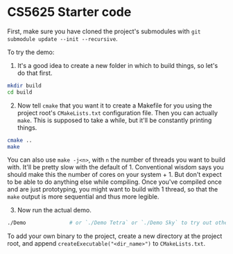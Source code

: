 # CS5625 Starter code

First, make sure you have cloned the project's submodules with `git submodule update --init --recursive`.

To try the demo:

1. It's a good idea to create a new folder in which to build things, so let's do that first.
```sh
mkdir build
cd build
```

2. Now tell `cmake` that you want it to create a Makefile for you using the project root's `CMakeLists.txt` configuration file. Then you can actually `make`. This is supposed to take a while, but it'll be constantly printing things.
```sh
cmake ..
make
```
You can also use `make -j<n>`, with `n` the number of threads you want to build with. It'll be pretty slow with the default of 1. Conventional wisdom says you should make this the number of cores on your system + 1. But don't expect to be able to do anything else while compiling. Once you've compiled once and are just prototyping, you might want to build with 1 thread, so that the `make` output is more sequential and thus more legible. 

3. Now run the actual demo.
```sh
./Demo              # or `./Demo Tetra` or `./Demo Sky` to try out others
```

To add your own binary to the project, create a new directory at the project root, and append `createExecutable("<dir_name>")` to `CMakeLists.txt`.
